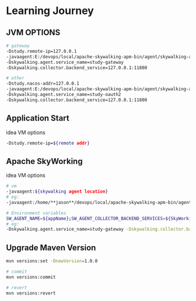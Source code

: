 # Learning Journey

## JVM OPTIONS

```bash
# gateway
-Dstudy.remote-ip=127.0.0.1
-javaagent:E:/devops/local/apache-skywalking-apm-bin/agent/skywalking-agent.jar
-Dskywalking.agent.service_name=study-gateway
-Dskywalking.collector.backend_service=127.0.0.1:11800

# other
-Dstudy.nacos-addr=127.0.0.1
-javaagent:E:/devops/local/apache-skywalking-apm-bin/agent/skywalking-agent.jar
-Dskywalking.agent.service_name=study-oauth2
-Dskywalking.collector.backend_service=127.0.0.1:11800
```

## Application Start

idea VM options

```bash
-Dstudy.remote-ip=${remote addr} 
```

## Apache SkyWorking

idea VM options

```bash
# vm
-javaagent:${skywalking agent location}
# eg:
-javaagent:/home/**jason**/devops/local/apache-skywalking-apm-bin/agent/skywalking-agent.jar

# Environment variables
SW_AGENT_NAME=${appName};SW_AGENT_COLLECTOR_BACKEND_SERVICES=${SkyWorking Server Addr:127.0.0.1:11800}
# eg:
-Dskywalking.agent.service_name=study-gateway -Dskywalking.collector.backend_service=127.0.0.1:11800
```

## Upgrade Maven Version

```bash
mvn versions:set -DnewVersion=1.0.0

# commit
mvn versions:commit

# revert
mvn versions:revert
```